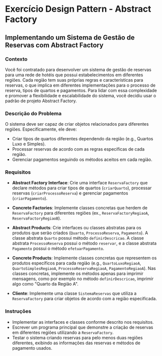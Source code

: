 # Exercício Design Pattern - Abstract Factory

## Implementando um Sistema de Gestão de Reservas com Abstract Factory

### Contexto

Você foi contratado para desenvolver um sistema de gestão de reservas para uma rede de hotéis que possui estabelecimentos em diferentes regiões. Cada região tem suas próprias regras e características para reservas, o que implica em diferentes implementações para o processo de reserva, tipos de quartos e pagamentos. Para lidar com essa complexidade e promover a flexibilidade e escalabilidade do sistema, você decidiu usar o padrão de projeto Abstract Factory.

### Descrição do Problema

O sistema deve ser capaz de criar objetos relacionados para diferentes regiões. Especificamente, ele deve:
- Criar tipos de quartos diferentes dependendo da região (e.g., Quartos Luxo e Simples).
- Processar reservas de acordo com as regras específicas de cada região.
- Gerenciar pagamentos seguindo os métodos aceitos em cada região.

### Requisitos

- **Abstract Factory Interface**: Crie uma interface `ReservaFactory` que declare métodos para criar tipos de quartos (`criarQuarto`), processar reservas (`criarProcessoReserva`) e gerenciar pagamentos (`criarPagamento`).
  
- **Concrete Factories**: Implemente classes concretas que herdem de `ReservaFactory` para diferentes regiões (ex., `ReservaFactoryRegiaoA`, `ReservaFactoryRegiaoB`).
  
- **Abstract Products**: Crie interfaces ou classes abstratas para os produtos que serão criados (`Quarto`, `ProcessoReserva`, `Pagamento`). A classe abstrata `Quarto` possui método `definirDescricao`. A classe abstrata `ProcessoReserva` possui o método `reservar`, e a classe abstrata `Pagamento` possui o método `efetuarPagamento`.
  
- **Concrete Products**: Implemente classes concretas que representem os produtos específicos para cada região (e.g., `QuartoLuxoRegiaoA`, `QuartoSimplesRegiaoA`, `ProcessoReservaRegiaoA`, `PagamentoRegiaoA`). Nas classes concretas, implemente os métodos apenas para imprimir mensagens, como por exemplo no método `definirDescricao`, imprimir algo como "Quarto da Região A".
  
- **Cliente**: Implemente uma classe `SistemaReservas` que utiliza a `ReservaFactory` para criar objetos de acordo com a região especificada.

### Instruções

- Implementar as interfaces e classes conforme descrito nos requisitos.
- Escrever um programa principal que demonstre a criação de reservas em diferentes regiões utilizando a `ReservaFactory`.
- Testar o sistema criando reservas para pelo menos duas regiões diferentes, exibindo as informações das reservas e métodos de pagamento usados.
